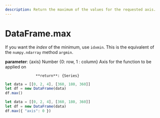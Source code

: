 ```yaml
---
description: Return the maximum of the values for the requested axis.
---
```


# DataFrame.max



If you want the _index_ of the minimum, use `idxmin`. This is the equivalent of the `numpy.ndarray` method `argmin`.

**parameter**: {axis} Number {0: row, 1 : column} Axis for the function to be applied on

                  **return**: {Series}



```javascript
let data = [[0, 2, 4], [360, 180, 360]]
let df = new DataFrame(data)
df.max()
```



```javascript
let data = [[0, 2, 4], [360, 180, 360]]
let df = new DataFrame(data)
df.max({ "axis": 0 })
```

